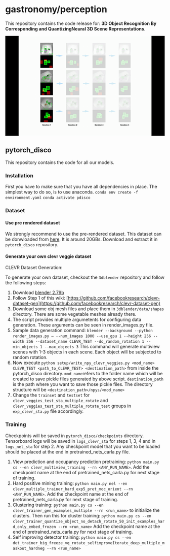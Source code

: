 # gastronomy/perception

This repository contains the code release for: **3D Object Recognition By Corresponding and QuantizingNeural 3D Scene Representations**.

![](improving-det.gif)

## pytorch_disco
This repository contains the code for all our models. 

### Installation
First you have to make sure that you have all dependencies in place. The simplest way to do so, is to use anaconda.
`conda env create -f environment.yaml`
`conda activate pdisco`

### Dataset ###
#### Use pre rendered dataset ####
We strongly recommend to use the pre-rendered dataset. This dataset can be donwloaded from [here](https://drive.google.com/file/d/14danQIUYmZ-R3Gy3rRe9xiuAVDbgoEqD/view?usp=sharing). It is around 20GBs. Download and extract it in ``pytorch_disco`` repository. 
#### Generate your own clevr veggie dataset ####

CLEVR Dataset Generation:

To generate your own dataset, checkout the `3dblender` repository and follow the following steps:

1. Download [blender 2.79b](https://www.blender.org/download/releases/2-79/)
2. Follow Step 1 of this wiki: [https://github.com/facebookresearch/clevr-dataset-gen](https://github.com/facebookresearch/clevr-dataset-gen)
3. Download some obj mesh files and place them in `3dblender/data/shapes` directory. There are some vegetable meshes already there.
4. The script provides multiple argumetents for configuring data generation. These arguments can be seen in render_images.py file.
5. Sample data generation command:
`blender --background --python render_images.py – --num_images 1000 --use_gpu 1 --height 256 --width 256 --dataset_name CLEVR_TEST --do_random_rotation 1 --min_objects 1 --max_objects 3`
This command will generate multiview scenes with 1-3 objects in each scene. Each object will be subjected to random rotation.
6. Now execute `python setup/write_npy_clevr_veggies.py <mod_name> CLEVR_TEST <path_to_CLEVR_TEST> <destination_path>` from inside the pytorch_disco directory.
``mod_name``refers to the folder name which will be created to save pickle files generated by above script. ``destination_path`` is the path where you want to save those pickle files. The directory structure will be ``<destination_path>/npys/<mod_name>``
7. Change the ``trainset`` and ``testset`` for ``clevr_veggies_test_sta_multiple_rotate`` and ``clevr_veggies_test_sta_multiple_rotate_test`` groups in ``exp_clevr_sta.py`` file accordingly.

### Training ###

Checkpoints will be saved in ``pytorch_disco/checkpoints`` directory. Tensorboard logs will be saved in ``logs_clevr_sta`` for steps 1, 3, 4 and in ``logs_nel_sta`` for step 2.
Any checkpoint model that you want to be loaded should be placed at the end in pretrained_nets_carla.py file.

1. View prediction and occupancy prediction pretraining: ``python main.py cs --en clevr_multiview_training --rn <ANY_RUN_NAME>``. Add the checkpoint name at the end of pretrained_nets_carla.py for next stage of training.
2. Hard positive mining training: ``python main.py nel --en clevr_multiple_trainer_hard_exp5_pret_moc_orient --rn <ANY_RUN_NAME>``. Add the checkpoint name at the end of pretrained_nets_carla.py for next stage of training.
3. Clustering training:
``python main.py cs --en clevr_trainer_gen_examples_multiple --rn <run_name>`` to
initialize the clusters. Then run this for cluster training: ``python main.py cs --en clevr_trainer_quantize_object_no_detach_rotate_50_init_examples_hard_only_embed_frozen --rn <run_name>`` Add the checkpoint name at the end of pretrained_nets_carla.py for next stage of training.
4. Self improving detector training:
``python main.py cs --en det_trainer_big_freeze_vq_rotate_selfimproveIterate_deep_multiple_maskout_hardneg --rn <run_name>``

